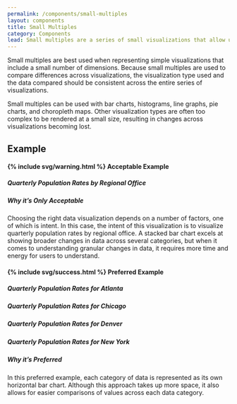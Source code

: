 ```yaml
---
permalink: /components/small-multiples
layout: components
title: Small Multiples
category: Components
lead: Small multiples are a series of small visualizations that allow users to simply and quickly interpret changes across each visualization.
---
```

<p>
  Small multiples are best used when representing simple visualizations that include a small number of dimensions. Because small multiples are used to compare differences across visualizations, the visualization type used and the data compared should be consistent across the entire series of visualizations.
</p>
<p>
  Small multiples can be used with bar charts, histograms, line graphs, pie charts, and choropleth maps. Other visualization types are often too complex to be rendered at a small size, resulting in changes across visualizations becoming lost.
</p>
<h2>Example</h2>
<div class="clearfix component-examples">
  <div class="usa-chart-card example-side-by-side">
    <h4>{% include svg/warning.html %} Acceptable Example</h4>
    <div>
      <h5 class="usa-chart-title">Quarterly Population Rates by Regional Office</h5>
      <canvas id="sm-chart-bar-stacked"></canvas>
    </div>
    <h5 class="usa-color-heading">Why it’s Only Acceptable</h5>
    <p>
      Choosing the right data visualization depends on a number of factors, one
      of which is intent. In this case, the intent of this visualization is to
      visualize quarterly population rates by regional office. A stacked bar
      chart excels at showing broader changes in data across several categories,
      but when it comes to understanding granular changes in data, it requires
      more time and energy for users to understand.
    </p>
  </div>
  <div class="usa-chart-card example-side-by-side">
    <h4>{% include svg/success.html %} Preferred Example</h4>
    <div>
      <div class="small-multiple-examples clearfix">
        <div class="sm-example-container">
          <h5 class="usa-chart-title">Quarterly Population Rates for Atlanta</h5>
          <canvas id="sm-chart-bar-q1"></canvas>
        </div>
        <div class="sm-example-container">
          <h5 class="usa-chart-title">Quarterly Population Rates for Chicago</h5>
          <canvas id="sm-chart-bar-q2"></canvas>
        </div>
        <div class="sm-example-container">
          <h5 class="usa-chart-title">Quarterly Population Rates for Denver</h5>
          <canvas id="sm-chart-bar-q3"></canvas>
        </div>
        <div class="sm-example-container">
          <h5 class="usa-chart-title">Quarterly Population Rates for New York</h5>
          <canvas id="sm-chart-bar-q4"></canvas>
        </div>
      </div>
    </div>
    <h5 class="usa-color-heading">Why it’s Preferred</h5>
    <p>
      In this preferred example, each category of data is represented as its own
      horizontal bar chart. Although this approach takes up more space, it also
      allows for easier comparisons of values across each data category.
    </p>
  </div>
</div>